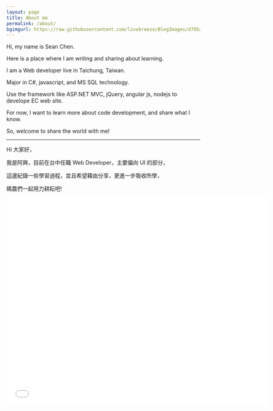 ```yaml
---
layout: page
title: About me
permalink: /about/
bgimgurl: https://raw.githubusercontent.com/livebreeze/BlogImages/d795a35325249f42cdff8ea5434baa374b1756a6/Images2016/20160811_AboutMeBg.jpg
---
```


Hi, my name is Sean Chen.

Here is a place where I am writing and sharing about learning. 

I am a Web developer live in Taichung, Taiwan.

Major in C#, javascript, and MS SQL technology. 

Use the framework like ASP.NET MVC, jQuery, angular js, nodejs to develope EC web site. 

For now, I want to learn more about code development, and share what I know.

So, welcome to share the world with me!

---


Hi 大家好，

我是阿興，目前在台中任職 Web Developer，主要偏向 UI 的部分，

這邊紀錄一些學習過程，並且希望藉由分享，更進一步吸收所學，

碼農們一起用力耕耘吧!

<iframe src="//slides.com/livebreeze/me/embed?style=light" width="680" height="542" scrolling="no" frameborder="0" webkitallowfullscreen mozallowfullscreen allowfullscreen></iframe>